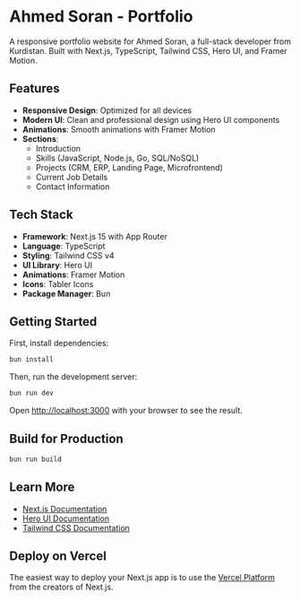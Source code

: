# Ahmed Soran - Portfolio

A responsive portfolio website for Ahmed Soran, a full-stack developer from Kurdistan. Built with Next.js, TypeScript, Tailwind CSS, Hero UI, and Framer Motion.

## Features

- **Responsive Design**: Optimized for all devices
- **Modern UI**: Clean and professional design using Hero UI components
- **Animations**: Smooth animations with Framer Motion
- **Sections**:
  - Introduction
  - Skills (JavaScript, Node.js, Go, SQL/NoSQL)
  - Projects (CRM, ERP, Landing Page, Microfrontend)
  - Current Job Details
  - Contact Information

## Tech Stack

- **Framework**: Next.js 15 with App Router
- **Language**: TypeScript
- **Styling**: Tailwind CSS v4
- **UI Library**: Hero UI
- **Animations**: Framer Motion
- **Icons**: Tabler Icons
- **Package Manager**: Bun

## Getting Started

First, install dependencies:

```bash
bun install
```

Then, run the development server:

```bash
bun run dev
```

Open [http://localhost:3000](http://localhost:3000) with your browser to see the result.

## Build for Production

```bash
bun run build
```

## Learn More

- [Next.js Documentation](https://nextjs.org/docs)
- [Hero UI Documentation](https://www.heroui.com/docs)
- [Tailwind CSS Documentation](https://tailwindcss.com/docs)

## Deploy on Vercel

The easiest way to deploy your Next.js app is to use the [Vercel Platform](https://vercel.com/new) from the creators of Next.js.
